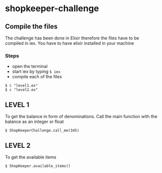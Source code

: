 # shopkeeper-challenge

## Compile the files
The challenge has been done in Elixir therefore the files have to be compiled in iex. You have to have elixir installed in your machine

### Steps
* open the terminal
* start iex by typing  ``` $ iex ```
* compile each of the files
``` 
$ c "level1.ex"
$ c "level2.ex"
```
## LEVEL 1
To get the balance in form of denominations. Call the main function with the balance as an integer or float
```
$ ShopKeeperChallenge.call_me(345)

```

## LEVEL 2
To get the available items
```
$ ShopKeeper.available_items()
```
